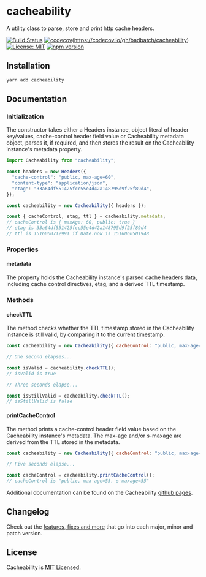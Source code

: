 # cacheability

A utility class to parse, store and print http cache headers.

[![Build Status](https://travis-ci.org/badbatch/cacheability.svg?branch=master)](https://travis-ci.org/badbatch/cacheability)
[![codecov](https://codecov.io/gh/badbatch/cacheability/branch/master/graph/badge.svg)](https://codecov.io/gh/badbatch/cacheability)(https://codecov.io/gh/badbatch/cacheability)
[![License: MIT](https://img.shields.io/badge/License-MIT-yellow.svg)](LICENSE)
[![npm version](https://badge.fury.io/js/cacheability.svg)](https://badge.fury.io/js/cacheability)

## Installation

```bash
yarn add cacheability
```

## Documentation

### Initialization

The constructor takes either a Headers instance, object literal of header key/values, cache-control header field value
or Cacheability metadata object, parses it, if required, and then stores the result on the Cacheability instance's
metadata property.

```javascript
import Cacheability from "cacheability";

const headers = new Headers({
  "cache-control": "public, max-age=60",
  "content-type": "application/json",
  "etag": "33a64df551425fcc55e4d42a148795d9f25f89d4",
});

const cacheability = new Cacheability({ headers });

const { cacheControl, etag, ttl } = cacheability.metadata;
// cacheControl is { maxAge: 60, public: true }
// etag is 33a64df551425fcc55e4d42a148795d9f25f89d4
// ttl is 1516060712991 if Date.now is 1516060501948
```

### Properties

#### metadata

The property holds the Cacheability instance's parsed cache headers data, including cache control directives, etag,
and a derived TTL timestamp.

### Methods

#### checkTTL

The method checks whether the TTL timestamp stored in the Cacheability instance is still valid, by comparing it to the
current timestamp.

```javascript
const cacheability = new Cacheability({ cacheControl: "public, max-age=3" });

// One second elapses...

const isValid = cacheability.checkTTL();
// isValid is true

// Three seconds elapse...

const isStillValid = cacheability.checkTTL();
// isStillValid is false
```

#### printCacheControl

The method prints a cache-control header field value based on the Cacheability instance's metadata. The max-age and/or
s-maxage are derived from the TTL stored in the metadata.

```javascript
const cacheability = new Cacheability({ cacheControl: "public, max-age=60, s-maxage=60" });

// Five seconds elapse...

const cacheControl = cacheability.printCacheControl();
// cacheControl is "public, max-age=55, s-maxage=55"
```

Additional documentation can be found on the Cacheability [github pages](https://bad-batch.github.io/cacheability/).

## Changelog

Check out the [features, fixes and more](CHANGELOG.md) that go into each major, minor and patch version.

## License

Cacheability is [MIT Licensed](LICENSE).
